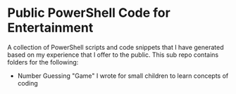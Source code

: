 # Public PowerShell Code for Entertainment
A collection of PowerShell scripts and code snippets that I have generated based on my experience that I offer to the public.  This sub repo contains folders for the following:

* Number Guessing "Game" I wrote for small children to learn concepts of coding
